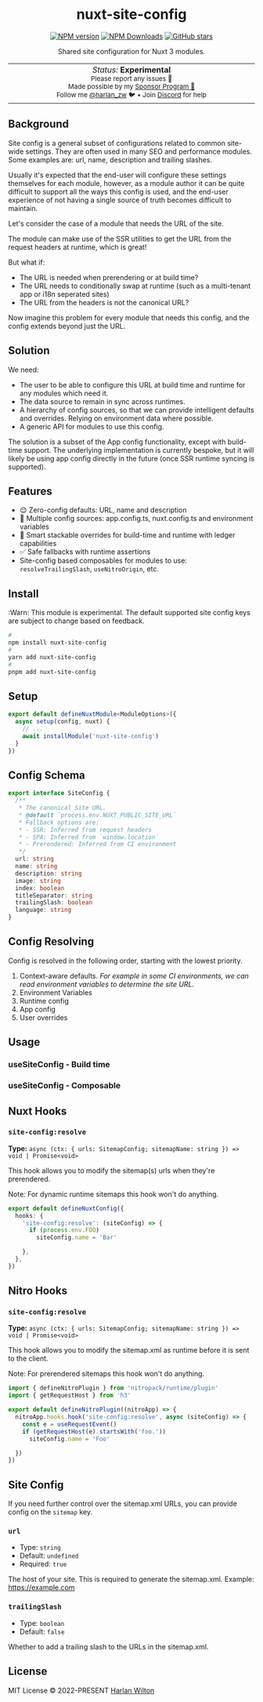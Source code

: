 <h1 align='center'>nuxt-site-config</h1>

<p align="center">
<a href='https://github.com/harlan-zw/nuxt-site-config/actions/workflows/test.yml'>
</a>
<a href="https://www.npmjs.com/package/nuxt-site-config" target="__blank"><img src="https://img.shields.io/npm/v/nuxt-site-config?style=flat&colorA=002438&colorB=28CF8D" alt="NPM version"></a>
<a href="https://www.npmjs.com/package/nuxt-site-config" target="__blank"><img alt="NPM Downloads" src="https://img.shields.io/npm/dm/nuxt-site-config?flat&colorA=002438&colorB=28CF8D"></a>
<a href="https://github.com/harlan-zw/nuxt-site-config" target="__blank"><img alt="GitHub stars" src="https://img.shields.io/github/stars/harlan-zw/nuxt-site-config?flat&colorA=002438&colorB=28CF8D"></a>
</p>


<p align="center">
Shared site configuration for Nuxt 3 modules.
</p>

<p align="center">
<table>
<tbody>
<td align="center">
<img width="800" height="0" /><br>
<i>Status:</i> <b>Experimental</b> <br>
<sup> Please report any issues 🐛</sup><br>
<sub>Made possible by my <a href="https://github.com/sponsors/harlan-zw">Sponsor Program 💖</a><br> Follow me <a href="https://twitter.com/harlan_zw">@harlan_zw</a> 🐦 • Join <a href="https://discord.gg/275MBUBvgP">Discord</a> for help</sub><br>
<img width="800" height="0" />
</td>
</tbody>
</table>
</p>

## Background

Site config is a general subset of configurations related to common site-wide settings.
They are often used in many SEO and performance modules.
Some examples are: url, name, description and trailing slashes.

Usually it's expected that the end-user will configure these settings themselves for each module,
however,
as a module author it can be quite difficult to support all the ways this config is used, and the end-user experience
of not having a single source of truth becomes difficult to maintain.

Let's consider the case of a module that needs the URL of the site. 

The module can make use of the SSR utilities to get the URL from the request headers at runtime, which is great!

But what if:
- The URL is needed when prerendering or at build time?
- The URL needs to conditionally swap at runtime (such as a multi-tenant app or i18n seperated sites)
- The URL from the headers is not the canonical URL?

Now imagine this problem for every module that needs this config, and the config extends beyond just the URL.

## Solution

We need:
- The user to be able to configure this URL at build time and runtime for any modules which need it.
- The data source to remain in sync across runtimes.
- A hierarchy of config sources, so that we can provide intelligent defaults and overrides. Relying on environment data where possible.
- A generic API for modules to use this config.

The solution is a subset of the App config functionality, except with build-time support.
The underlying implementation 
is currently bespoke, but it will likely be using app config directly in the future
(once SSR runtime syncing is supported).

## Features

- 😌 Zero-config defaults: URL, name and description
- 🎨 Multiple config sources: app.config.ts, nuxt.config.ts and environment variables
- 🤖 Smart stackable overrides for build-time and runtime with ledger capabilities
- ✅ Safe fallbacks with runtime assertions
- Site-config based composables for modules to use: `resolveTrailingSlash`, `useNitroOrigin`, etc.

## Install

:Warn: This module is experimental. The default supported site config keys are subject to change based on feedback.

```bash
#
npm install nuxt-site-config
#
yarn add nuxt-site-config
#
pnpm add nuxt-site-config
```

## Setup

```ts
export default defineNuxtModule<ModuleOptions>({
  async setup(config, nuxt) {
    // ...
    await installModule('nuxt-site-config')
  }
})
```

## Config Schema

```ts
export interface SiteConfig {
  /**
   * The canonical Site URL.
   * @default `process.env.NUXT_PUBLIC_SITE_URL`
   * Fallback options are:
   * - SSR: Inferred from request headers
   * - SPA: Inferred from `window.location`
   * - Prerendered: Inferred from CI environment
   */
  url: string
  name: string
  description: string
  image: string
  index: boolean
  titleSeparator: string
  trailingSlash: boolean
  language: string
}
```

## Config Resolving

Config is resolved in the following order, starting with the lowest priority.
1. Context-aware defaults. _For example in some CI environments, we can read environment variables to determine the site URL._
2. Environment Variables
3. Runtime config
4. App config
5. User overrides

## Usage

### useSiteConfig - Build time

### useSiteConfig - Composable

## Nuxt Hooks

### `site-config:resolve`

**Type:** `async (ctx: { urls: SitemapConfig; sitemapName: string }) => void | Promise<void>`

This hook allows you to modify the sitemap(s) urls when they're prerendered.

Note: For dynamic runtime sitemaps this hook won't do anything.

```ts
export default defineNuxtConfig({
  hooks: {
    'site-config:resolve': (siteConfig) => {
      if (process.env.FOO)
        siteConfig.name = 'Bar'

    },
  },
})
```

## Nitro Hooks

### `site-config:resolve`

**Type:** `async (ctx: { urls: SitemapConfig; sitemapName: string }) => void | Promise<void>`

This hook allows you to modify the sitemap.xml as runtime before it is sent to the client.

Note: For prerendered sitemaps this hook won't do anything.

```ts
import { defineNitroPlugin } from 'nitropack/runtime/plugin'
import { getRequestHost } from 'h3'

export default defineNitroPlugin((nitroApp) => {
  nitroApp.hooks.hook('site-config:resolve', async (siteConfig) => {
    const e = useRequestEvent()
    if (getRequestHost(e).startsWith('foo.'))
      siteConfig.name = 'Foo'

  })
})
```

## Site Config

If you need further control over the sitemap.xml URLs, you can provide config on the `sitemap` key.

### `url`

- Type: `string`
- Default: `undefined`
- Required: `true`

The host of your site. This is required to generate the sitemap.xml. Example: https://example.com

### `trailingSlash`

- Type: `boolean`
- Default: `false`

Whether to add a trailing slash to the URLs in the sitemap.xml.


## License

MIT License © 2022-PRESENT [Harlan Wilton](https://github.com/harlan-zw)
